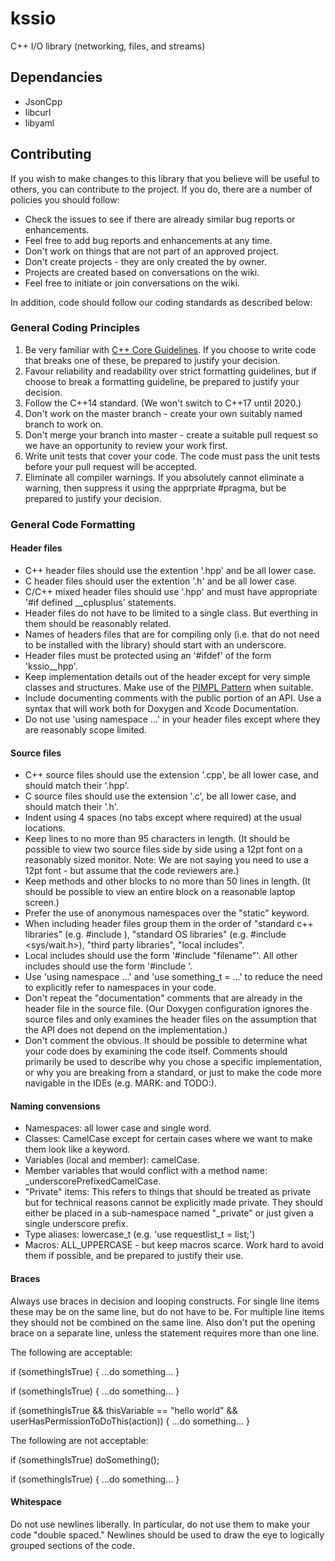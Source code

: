 # kssio
C++ I/O library (networking, files, and streams)

## Dependancies

* JsonCpp
* libcurl
* libyaml

## Contributing

If you wish to make changes to this library that you believe will be useful to others, you can
contribute to the project. If you do, there are a number of policies you should follow:

* Check the issues to see if there are already similar bug reports or enhancements.
* Feel free to add bug reports and enhancements at any time.
* Don't work on things that are not part of an approved project.
* Don't create projects - they are only created the by owner.
* Projects are created based on conversations on the wiki.
* Feel free to initiate or join conversations on the wiki.

In addition, code should follow our coding standards as described below:

### General Coding Principles

1. Be very familiar with [C++ Core Guidelines](http://isocpp.github.io/CppCoreGuidelines/CppCoreGuidelines).
If you choose to write code that breaks one of these, be prepared to justify your decision.
2. Favour reliability and readability over strict formatting guidelines, but if choose to break a 
formatting guideline, be prepared to justify your decision.
3. Follow the C++14 standard. (We won't switch to C++17 until 2020.)
4. Don't work on the master branch - create your own suitably named branch to work on.
6. Don't merge your branch into master - create a suitable pull request so we have an opportunity to review your work first.
6. Write unit tests that cover your code. The code must pass the unit tests before your pull request will be accepted.
7. Eliminate all compiler warnings. If you absolutely cannot eliminate a warning, then suppress it
using the apprpriate #pragma, but be prepared to justify your decision.

### General Code Formatting

#### Header files

* C++ header files should use the extention '.hpp' and be all lower case.
* C header files should user the extention '.h' and be all lower case.
* C/C++ mixed header files should use '.hpp' and must have appropriate '#if defined __cplusplus' statements.
* Header files do not have to be limited to a single class. But everthing in them should be
reasonably related.
* Names of headers files that are for compiling only (i.e. that do not need to be installed with the library) should start with an underscore.
* Header files must be protected using an '#ifdef' of the form 'kssio_<filenamebase>_hpp'.
* Keep implementation details out of the header except for very simple classes and structures. Make use of the [PIMPL Pattern](https://en.cppreference.com/w/cpp/language/pimpl) when suitable.
* Include documenting comments with the public portion of an API. Use a syntax that will work both for Doxygen and Xcode Documentation.
* Do not use 'using namespace ...' in your header files except where they are reasonably scope limited.

#### Source files

* C++ source files should use the extension '.cpp', be all lower case, and should match their '.hpp'.
* C source files should use the extension '.c', be all lower case, and should match their '.h'.
* Indent using 4 spaces (no tabs except where required) at the usual locations.
* Keep lines to no more than 95 characters in length. (It should be possible to view two source
files side by side using a 12pt font on a reasonably sized monitor. Note: We are not saying you
need to use a 12pt font - but assume that the code reviewers are.)
* Keep methods and other blocks to no more than 50 lines in length. (It should be possible to
view an entire block on a reasonable laptop screen.)
* Prefer the use of anonymous namespaces over the "static" keyword.
* When including header files group them in the order of "standard c++ libraries" (e.g. #include <string>), "standard OS libraries" (e.g. #include <sys/wait.h>), "third party libraries", "local includes".
* Local includes should use the form '#include "filename"'. All other includes should use the form '#include <filename>'.
* Use 'using namespace ...' and 'use something_t = ...' to reduce the need to explicitly refer to namespaces in your code.
* Don't repeat the "documentation" comments that are already in the header file in the source file.
(Our Doxygen configuration ignores the source files and only examines the header files on the
assumption that the API does not depend on the implementation.)
* Don't comment the obvious. It should be possible to determine what your code does by 
examining the code itself. Comments should primarily be used to describe why you chose a
specific implementation, or why you are breaking from a standard, or just to make the code more 
navigable in the IDEs (e.g. MARK: and TODO:).

#### Naming convensions

* Namespaces: all lower case and single word.
* Classes: CamelCase except for certain cases where we want to make them look like a keyword.
* Variables (local and member): camelCase.
* Member variables that would conflict with a method name: _underscorePrefixedCamelCase.
* "Private" items: This refers to things that should be treated as private but for technical reasons cannot be explicitly made private. They should either be placed in a sub-namespace named "_private" or just given a single underscore prefix.
* Type aliases: lowercase_t (e.g. 'use requestlist_t = list<T>;')
* Macros: ALL_UPPERCASE - but keep macros scarce. Work hard to avoid them if possible,
and be prepared to justify their use.

#### Braces

Always use braces in decision and looping constructs. For single line items these may be on the same line,
but do not have to be. For multiple line items they should not be combined on the same line. Also
don't put the opening brace on a separate line, unless the statement requires more than one line.

The following are acceptable:

if (somethingIsTrue) { ...do something... }

if (somethingIsTrue) {
...do something... 
}

if (somethingIsTrue 
&& thisVariable == "hello world"
&& userHasPermissionToDoThis(action))
{
...do something...
}

The following are not acceptable:

if (somethingIsTrue) doSomething();

if (somethingIsTrue)
{
...do something...
}

#### Whitespace

Do not use newlines liberally. In particular, do not use them to make your code "double spaced."
Newlines should be used to draw the eye to logically grouped sections of the code.
